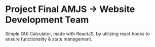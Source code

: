 # Project Final AMJS -> Website Development Team

Simple GUI Calculator, made with ReactJS, by utilizing react hooks to ensure functionality & state management.
